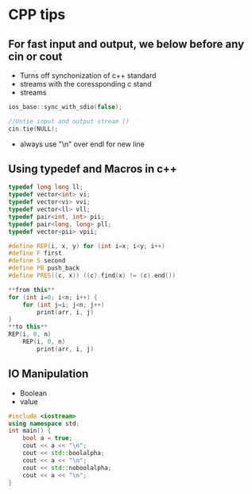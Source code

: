 # CPP tips

## For fast input and output, we below before any cin or cout
- Turns off synchonization of c++ standard
- streams with the coressponding c stand
- streams

``` c++
ios_base::sync_with_sdio(false);

//Untie input and output stream ()
cin.tie(NULL);

```

- always use "\n" over endl for new line

## Using typedef and Macros in c++

``` c++
typedef long long ll;
typedef vector<int> vi;
typedef vector<vi> vvi;
typedef vector<ll> vll;
typedef pair<int, int> pii;
typedef pair<long, long> pll;
typedef vector<pii> vpii;

#define REP(i, x, y) for (int i=x; i<y; i++)
#define F first
#define S second
#define PB push_back
#define PRES((c, x)) ((c).find(x) != (c).end())

**from this**
for (int i=0; i<n; i++) {
    for (int j=i; j<n; j++)
        print(arr, i, j)
}
**to this**
REP(i, 0, n)
    REP(i, 0, n)
        print(arr, i, j)
```

## IO Manipulation
- Boolean
- value

``` c++
#include <iostream>
using namespace std;
int main() {
    bool a = true;
    cout << a << "\n";
    cout << std::boolalpha;
    cout << a << "\n";
    cout << std::noboolalpha;
    cout << a << "\n";
}
```


